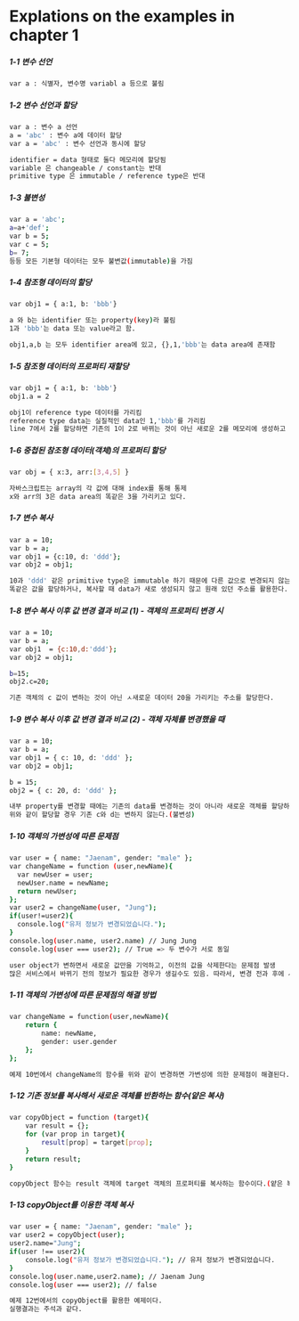 # Explations on the examples in chapter 1

##### 1-1 변수 선언
```bash
var a : 식별자, 변수명 variabl a 등으로 불림
```

##### 1-2 변수 선언과 할당
```bash
var a : 변수 a 선언
a = 'abc' : 변수 a에 데이터 할당
var a = 'abc' : 변수 선언과 동시에 할당

identifier = data 형태로 둘다 메모리에 할당됨
variable 은 changeable / constant는 반대
primitive type 은 immutable / reference type은 반대
```

##### 1-3 불변성
```bash
var a = 'abc';
a=a+'def';
var b = 5;
var c = 5;
b= 7; 
등등 모든 기본형 데이터는 모두 불변값(immutable)을 가짐
```

##### 1-4 참조형 데이터의 할당
```bash
var obj1 = { a:1, b: 'bbb'}

a 와 b는 identifier 또는 property(key)라 불림
1과 'bbb'는 data 또는 value라고 함.

obj1,a,b 는 모두 identifier area에 있고, {},1,'bbb'는 data area에 존재함
```

##### 1-5 참조형 데이터의 프로퍼티 재할당
```bash
var obj1 = { a:1, b: 'bbb'}
obj1.a = 2

obj1이 reference type 데이터를 가리킴
reference type data는 실질적인 data인 1,'bbb'를 가리킴
line 7에서 2를 할당하면 기존의 1이 2로 바뀌는 것이 아닌 새로운 2를 메모리에 생성하고 a가 가리키는 주소가 바뀌게 됨
```

##### 1-6 중첩된 참조형 데이터(객체)의 프로퍼티 할당
```bash
var obj = { x:3, arr:[3,4,5] }

자바스크립트는 array의 각 값에 대해 index를 통해 통제
x와 arr의 3은 data area의 똑같은 3을 가리키고 있다.
```

##### 1-7 변수 복사
```bash
var a = 10;
var b = a;
var obj1 = {c:10, d: 'ddd'};
var obj2 = obj1;

10과 'ddd' 같은 primitive type은 immutable 하기 때문에 다른 값으로 변경되지 않는다.
똑같은 값을 할당하거나, 복사할 때 data가 새로 생성되지 않고 원래 있던 주소를 활용한다.
```

##### 1-8 변수 복사 이후 값 변경 결과 비교 (1) - 객체의 프로퍼티 변경 시 
```bash
var a = 10;
var b = a;
var obj1  = {c:10,d:'ddd'};
var obj2 = obj1;

b=15;
obj2.c=20;

기존 객체의 c 값이 변하는 것이 아닌 ㅅ새로운 데이터 20을 가리키는 주소를 할당한다.
```

##### 1-9 변수 복사 이후 값 변경 결과 비교 (2) - 객체 자체를 변경했을 때 
```bash
var a = 10;
var b = a;
var obj1 = { c: 10, d: 'ddd' };
var obj2 = obj1;

b = 15;
obj2 = { c: 20, d: 'ddd' };

내부 property를 변경할 때에는 기존의 data를 변경하는 것이 아니라 새로운 객체를 할당하는 것이 좋다.
위와 같이 할당할 경우 기존 c와 d는 변하지 않는다.(불변성)
```

##### 1-10 객체의 가변성에 따른 문제점 
```bash
var user = { name: "Jaenam", gender: "male" };
var changeName = function (user,newName){
  var newUser = user;
  newUser.name = newName;
  return newUser;
};
var user2 = changeName(user, "Jung");
if(user!=user2){
  console.log("유저 정보가 변경되었습니다.");
}
console.log(user.name, user2.name) // Jung Jung
console.log(user === user2); // True => 두 변수가 서로 동일

user object가 변하면서 새로운 값만을 기억하고, 이전의 값을 삭제한다는 문제점 발생
많은 서비스에서 바뀌기 전의 정보가 필요한 경우가 생길수도 있음. 따라서, 변경 전과 후에 서로 다른 객체를 바라보게 만드는 것이 좋다.
```

##### 1-11 객체의 가변성에 따른 문제점의 해결 방법
```bash
var changeName = function(user,newName){
    return {
        name: newName,
        gender: user.gender
    };
};

예제 10번에서 changeName의 함수를 위와 같이 변경하면 가변성에 의한 문제점이 해결된다.
```

##### 1-12 기존 정보를 복사해서 새로운 객체를 반환하는 함수(얕은 복사)
```bash
var copyObject = function (target){
    var result = {};
    for (var prop in target){
        result[prop] = target[prop];
    }
    return result;
}

copyObject 함수는 result 객체에 target 객체의 프로퍼티를 복사하는 함수이다.(얕은 복사)
```

##### 1-13 copyObject를 이용한 객체 복사
```bash
var user = { name: "Jaenam", gender: "male" };
var user2 = copyObject(user);
user2.name="Jung";
if(user !== user2){
    console.log("유저 정보가 변경되었습니다."); // 유저 정보가 변경되었습니다.
}
console.log(user.name,user2.name); // Jaenam Jung
console.log(user === user2); // false

예제 12번에서의 copyObject를 활용한 예제이다.
실행결과는 주석과 같다.
```





